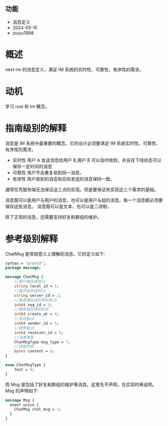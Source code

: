 ## 功能

- 消息定义
- 2024-05-15
- zuiyu1998

# 概述

next-im 的消息定义，满足 IM 系统的实时性、可靠性、有序性的需求。

# 动机

学习 rust 和 Im 概念。

# 指南级别的解释

消息是 IM 系统中最重要的概念。它的设计必须要满足 IM 系统实时性、可靠性、有序性的需求。

- 实时性
  用户 A 发送消息给用户 B,用户 B 可以及时收到，并且在下线状态可以保存一定时间的消息
- 可靠性
  用户不会重复收到同一消息。
- 有序性
  用户收到的消息和实际发送的消息保持一致。

通常仅凭服务端无法保证这三点的实现。但是要保证有实现这三个需求的基础。

消息既可以是用户与用户的消息，也可以是用户与组的消息。每一个消息都必须要保存这些消息。
消息既可以是文本，也可以是二进制，

除了正常的消息，还需要支持好友和群组的维护。

# 参考级别解释

ChatMsg 是常规意义上理解的消息。它的定义如下:

```proto
syntax = "proto3";
package message;

message ChatMsg {
    //客户端生成的id
    string local_id = 1;
    //服务端生成的id
    string server_id = 2;
    //服务端生成的序列号id
    int64 seq_id = 3;
    //服务端生成的时间
    int64 create_at = 4;
    //发送者id
    int64 sender_id = 5;
    //接受者id
    int64 receiver_id = 6;
    //消息类型
    ChatMsgType msg_type = 7;
    //消息内容
    bytes content = 8;
}

enum ChatMsgType {
    Text = 0;
}
```

而 Msg 是包括了好友和群组的维护等消息。这里先不声明，在实现时再说明。Msg 的声明如下:

```proto
message Msg {
  oneof union {
    ChatMsg chat_msg = 1;
  }
}
```
